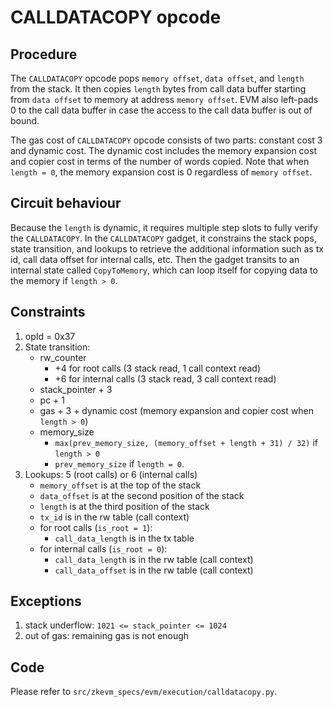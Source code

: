 # CALLDATACOPY opcode

## Procedure

The `CALLDATACOPY` opcode pops `memory offset`, `data offset`, and `length` from the stack.
It then copies `length` bytes from call data buffer starting from `data offset` to memory at
address `memory offset`. EVM also left-pads 0 to the call data buffer in case the access to the
call data buffer is out of bound.

The gas cost of `CALLDATACOPY` opcode consists of two parts: constant cost 3 and dynamic cost.
The dynamic cost includes the memory expansion cost and copier cost in terms of the number of
words copied. Note that when `length = 0`, the memory expansion cost is 0 regardless of
`memory offset`.

## Circuit behaviour

Because the `length` is dynamic, it requires multiple step slots to fully verify the `CALLDATACOPY`.
In the `CALLDATACOPY` gadget, it constrains the stack pops, state transition, and lookups to
retrieve the additional information such as tx id, call data offset for internal calls, etc.
Then the gadget transits to an internal state called `CopyToMemory`, which can loop itself for
copying data to the memory if `length > 0`.

## Constraints

1. opId = 0x37
2. State transition:
   - rw_counter
     - +4 for root calls (3 stack read, 1 call context read)
     - +6 for internal calls (3 stack read, 3 call context read)
   - stack_pointer + 3
   - pc + 1
   - gas + 3 + dynamic cost (memory expansion and copier cost when `length > 0`)
   - memory_size
     - `max(prev_memory_size, (memory_offset + length + 31) / 32)` if `length > 0`
     - `prev_memory_size` if `length = 0`.
3. Lookups: 5 (root calls) or 6 (internal calls)
   - `memory_offset` is at the top of the stack
   - `data_offset` is at the second position of the stack
   - `length` is at the third position of the stack
   - `tx_id` is in the rw table (call context)
   - for root calls (`is_root = 1`):
     - `call_data_length` is in the tx table
   - for internal calls (`is_root = 0`):
     - `call_data_length` is in the rw table (call context)
     - `call_data_offset` is in the rw table (call context)

## Exceptions

1. stack underflow: `1021 <= stack_pointer <= 1024`
2. out of gas: remaining gas is not enough

## Code

Please refer to `src/zkevm_specs/evm/execution/calldatacopy.py`.
